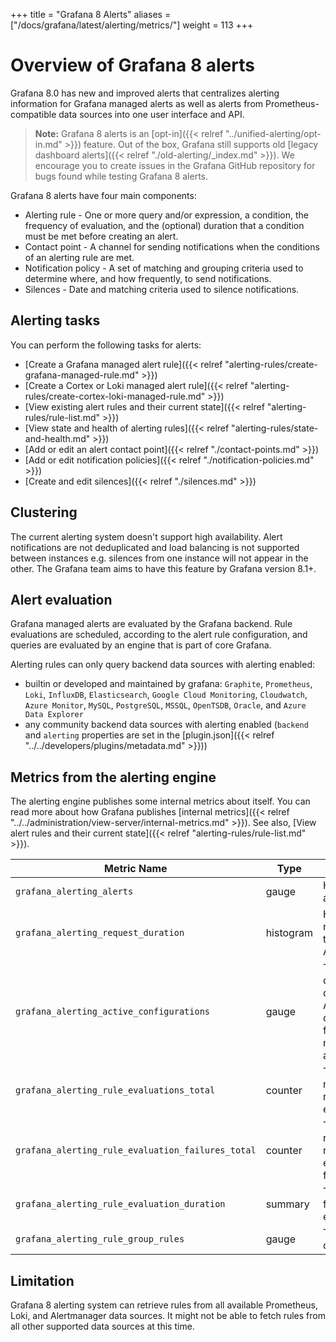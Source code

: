 +++
title = "Grafana 8 Alerts"
aliases = ["/docs/grafana/latest/alerting/metrics/"]
weight = 113
+++

# Overview of Grafana 8 alerts

Grafana 8.0 has new and improved alerts that centralizes alerting information for Grafana managed alerts as well as alerts from Prometheus-compatible data sources into one user interface and API. 

> **Note:** Grafana 8 alerts is an [opt-in]({{< relref "../unified-alerting/opt-in.md" >}}) feature. Out of the box, Grafana still supports old [legacy dashboard alerts]({{< relref "./old-alerting/_index.md" >}}). We encourage you to create issues in the Grafana GitHub repository for bugs found while testing Grafana 8 alerts.

Grafana 8 alerts have four main components:

- Alerting rule - One or more query and/or expression, a condition, the frequency of evaluation, and the (optional) duration that a condition must be met before creating an alert.
- Contact point - A channel for sending notifications when the conditions of an alerting rule are met.
- Notification policy - A set of matching and grouping criteria used to determine where, and how frequently, to send notifications.
- Silences - Date and matching criteria used to silence notifications.

## Alerting tasks

You can perform the following tasks for alerts:

- [Create a Grafana managed alert rule]({{< relref "alerting-rules/create-grafana-managed-rule.md" >}})
- [Create a Cortex or Loki managed alert rule]({{< relref "alerting-rules/create-cortex-loki-managed-rule.md" >}})
- [View existing alert rules and their current state]({{< relref "alerting-rules/rule-list.md" >}})
- [View state and health of alerting rules]({{< relref "alerting-rules/state-and-health.md" >}})
- [Add or edit an alert contact point]({{< relref "./contact-points.md" >}})
- [Add or edit notification policies]({{< relref "./notification-policies.md" >}})
- [Create and edit silences]({{< relref "./silences.md" >}})

## Clustering

The current alerting system doesn't support high availability. Alert notifications are not deduplicated and load balancing is not supported between instances e.g. silences from one instance will not appear in the other. The Grafana team aims to have this feature by Grafana version 8.1+.

## Alert evaluation

Grafana managed alerts are evaluated by the Grafana backend. Rule evaluations are scheduled, according to the alert rule configuration, and queries are evaluated by an engine that is part of core Grafana.

Alerting rules can only query backend data sources with alerting enabled:

- builtin or developed and maintained by grafana: `Graphite`, `Prometheus`, `Loki`, `InfluxDB`, `Elasticsearch`,
  `Google Cloud Monitoring`, `Cloudwatch`, `Azure Monitor`, `MySQL`, `PostgreSQL`, `MSSQL`, `OpenTSDB`, `Oracle`, and `Azure Data Explorer`
- any community backend data sources with alerting enabled (`backend` and `alerting` properties are set in the [plugin.json]({{< relref "../../developers/plugins/metadata.md" >}}))

## Metrics from the alerting engine

The alerting engine publishes some internal metrics about itself. You can read more about how Grafana publishes [internal metrics]({{< relref "../../administration/view-server/internal-metrics.md" >}}). See also, [View alert rules and their current state]({{< relref "alerting-rules/rule-list.md" >}}).

| Metric Name                                       | Type      | Description                                                                              |
| ------------------------------------------------- | --------- | ---------------------------------------------------------------------------------------- |
| `grafana_alerting_alerts`                         | gauge     | How many alerts by state                                                                 |
| `grafana_alerting_request_duration`               | histogram | Histogram of requests to the Alerting API                                                |
| `grafana_alerting_active_configurations`          | gauge     | The number of active, non default Alertmanager configurations for grafana managed alerts |
| `grafana_alerting_rule_evaluations_total`         | counter   | The total number of rule evaluations                                                     |
| `grafana_alerting_rule_evaluation_failures_total` | counter   | The total number of rule evaluation failures                                             |
| `grafana_alerting_rule_evaluation_duration`       | summary   | The duration for a rule to execute                                                       |
| `grafana_alerting_rule_group_rules`               | gauge     | The number of rules                                                                      |

## Limitation

Grafana 8 alerting system can retrieve rules from all available Prometheus, Loki, and Alertmanager data sources. It might not be able to fetch rules from all other supported data sources at this time.
